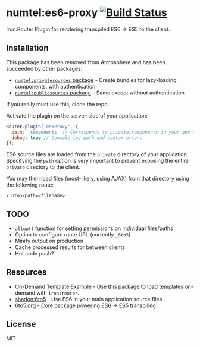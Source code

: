 # numtel:es6-proxy [![Build Status](https://travis-ci.org/numtel/meteor-es6-proxy.svg?branch=master)](https://travis-ci.org/numtel/meteor-es6-proxy)

Iron:Router Plugin for rendering transpiled ES6 -> ES5 to the client.

## Installation

This package has been removed from Atmosphere and has been succeeded by other packages:

* [`numtel:privatesources` package](https://github.com/numtel/meteor-privatesources) - Create bundles for lazy-loading components, with authentication
* [`numtel:publicsources` package](https://github.com/numtel/meteor-publicsources) - Same except without authentication

If you really must use this, clone the repo.

Activate the plugin on the server-side of your application:
```javascript
Router.plugin('es6Proxy', {
  path: 'components' // Corresponds to private/components in your app directory
  debug: true // Console.log path and syntax errors
});
```

ES6 source files are loaded from the `private` directory of your application. Specifying the `path` option is very important to prevent exposing the entire `private` directory to the client.

You may then load files (most-likely, using AJAX) from that directory using the following route:
```
/_6to5?path=<filename>
```

## TODO

* `allow()` function for setting permissions on individual files/paths
* Option to configure route URL (currently `_6to5`)
* Minify output on production
* Cache processed results for between clients
* Hot code push?

## Resources

* [On-Demand Template Example](https://github.com/numtel/meteor-component-example) - Use this package to load templates on-demand with `iron:router`.
* [sharlon:6to5](https://github.com/sbalbalosa/meteor-6to5) - Use ES6 in your main application source files
* [6to5.org](http://6to5.org) - Core package powering ES6 -> ES5 transpiling

## License

MIT
